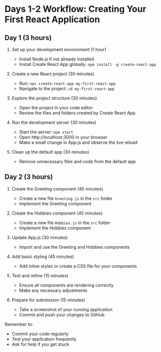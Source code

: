 # Days 1-2 Workflow: Creating Your First React Application

## Day 1 (3 hours)

1. Set up your development environment (1 hour)
   - Install Node.js if not already installed
   - Install Create React App globally: `npm install -g create-react-app`

2. Create a new React project (30 minutes)
   - Run: `npx create-react-app my-first-react-app`
   - Navigate to the project: `cd my-first-react-app`

3. Explore the project structure (30 minutes)
   - Open the project in your code editor
   - Review the files and folders created by Create React App

4. Run the development server (30 minutes)
   - Start the server: `npm start`
   - Open http://localhost:3000 in your browser
   - Make a small change in App.js and observe the live reload

5. Clean up the default app (30 minutes)
   - Remove unnecessary files and code from the default app

## Day 2 (3 hours)

1. Create the Greeting component (45 minutes)
   - Create a new file `Greeting.js` in the `src` folder
   - Implement the Greeting component

2. Create the Hobbies component (45 minutes)
   - Create a new file `Hobbies.js` in the `src` folder
   - Implement the Hobbies component

3. Update App.js (30 minutes)
   - Import and use the Greeting and Hobbies components

4. Add basic styling (45 minutes)
   - Add inline styles or create a CSS file for your components

5. Test and refine (15 minutes)
   - Ensure all components are rendering correctly
   - Make any necessary adjustments

6. Prepare for submission (15 minutes)
   - Take a screenshot of your running application
   - Commit and push your changes to GitHub

Remember to:
- Commit your code regularly
- Test your application frequently
- Ask for help if you get stuck

